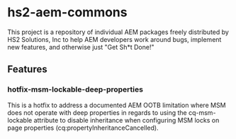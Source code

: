 # hs2-aem-commons

This project is a repository of individual AEM packages freely distributed by HS2 Solutions, Inc to help AEM developers
work around bugs, implement new features, and otherwise just "Get Sh*t Done!"

## Features

### hotfix-msm-lockable-deep-properties
This is a hotfix to address a documented AEM OOTB limitation where MSM does not operate with deep properties in regards
to using the cq-msm-lockable attribute to disable inheritance when configuring MSM locks on page properties
(cq:propertyInheritanceCancelled).

